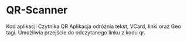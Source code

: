 # QR-Scanner
Kod aplikacji Czytnika QR
Aplikacja odróżnia tekst, VCard, linki oraz Geo tagi. 
Umożliwia przejście do odczytanego linku z kodu qr. 

